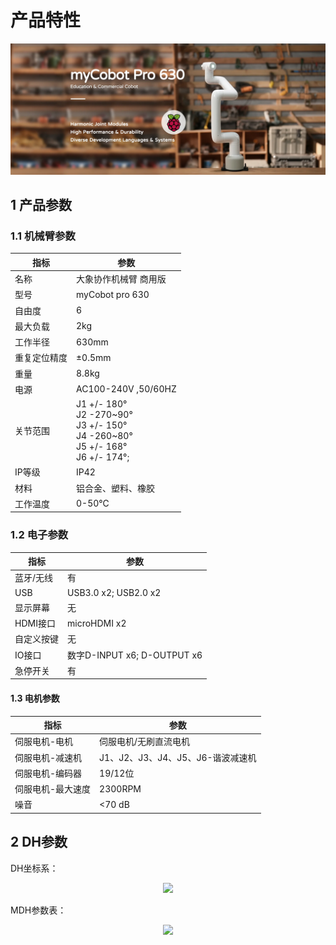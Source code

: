 # 产品特性
![pro630](../resources/4-FirstInstallAndUse/pro%20630%20cn.png)
## 1 产品参数

### 1.1 机械臂参数
指标         | 参数           
------------ | -------------- 
名称| 大象协作机械臂 商用版 
型号|	myCobot pro 630
自由度|	6
最大负载|	2kg
工作半径|	630mm
重复定位精度|	±0.5mm
重量|	8.8kg
电源	|AC100-240V ,50/60HZ
关节范围|	J1 +/- 180° <br>J2 -270~90°<br>J3 +/- 150°<br>J4 -260~80°<br>J5 +/- 168°<br>J6 +/- 174°;
IP等级|	IP42
材料|	铝合金、塑料、橡胶
工作温度|	0-50℃

### 1.2 电子参数
指标         | 参数           
------------ | -------------- 
蓝牙/无线|	有
USB|	USB3.0 x2; USB2.0 x2
显示屏幕|	无
HDMI接口|	microHDMI x2
自定义按键|	无
IO接口|	数字D-INPUT x6; D-OUTPUT x6
急停开关|	有

#### 1.3 电机参数
指标         | 参数           
------------ | -------------- 
伺服电机-电机	|伺服电机/无刷直流电机
伺服电机-减速机	|J1、J2、J3、J4、J5、J6-谐波减速机
伺服电机-编码器	|19/12位
伺服电机-最大速度	|2300RPM
噪音	|<70 dB

## 2 DH参数

DH坐标系：

<div align=center><img src="../../resourse/2-serialproduct/myCobot Pro 600/Chinese/DH参数图.png"></div>


MDH参数表：

<div align=center><img src="../../resourse/2-serialproduct/myCobot Pro 600/Chinese/MDH参数.png"></div>